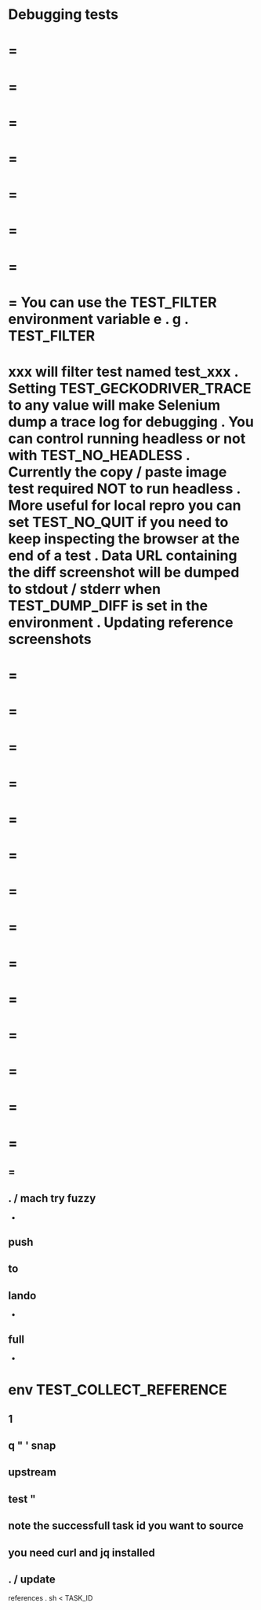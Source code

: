 Debugging
tests
=
=
=
=
=
=
=
=
=
=
=
=
=
=
=
=
You
can
use
the
TEST_FILTER
environment
variable
e
.
g
.
TEST_FILTER
=
xxx
will
filter
test
named
test_xxx
.
Setting
TEST_GECKODRIVER_TRACE
to
any
value
will
make
Selenium
dump
a
trace
log
for
debugging
.
You
can
control
running
headless
or
not
with
TEST_NO_HEADLESS
.
Currently
the
copy
/
paste
image
test
required
NOT
to
run
headless
.
More
useful
for
local
repro
you
can
set
TEST_NO_QUIT
if
you
need
to
keep
inspecting
the
browser
at
the
end
of
a
test
.
Data
URL
containing
the
diff
screenshot
will
be
dumped
to
stdout
/
stderr
when
TEST_DUMP_DIFF
is
set
in
the
environment
.
Updating
reference
screenshots
=
=
=
=
=
=
=
=
=
=
=
=
=
=
=
=
=
=
=
=
=
=
=
=
=
=
=
=
=
=
-
.
/
mach
try
fuzzy
-
-
push
-
to
-
lando
-
-
full
-
-
env
TEST_COLLECT_REFERENCE
=
1
-
q
"
'
snap
-
upstream
-
test
"
-
note
the
successfull
task
id
you
want
to
source
-
you
need
curl
and
jq
installed
-
.
/
update
-
references
.
sh
<
TASK_ID
>
